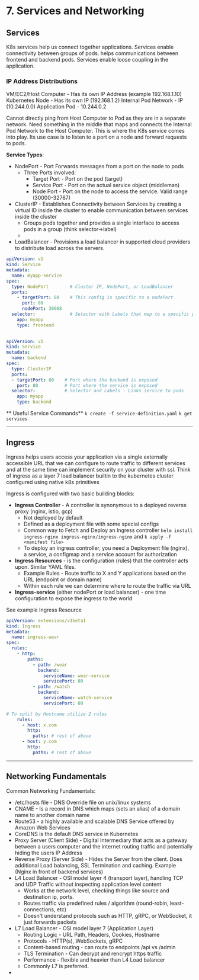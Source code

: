 # 7. Services and Networking

## Services 
K8s services help us connect together applications. Services enable connectivity between groups of pods. 
helps communications between frontend and backend pods. Services enable loose coupling in the application. 

### IP Address Distributions
VM/EC2/Host Computer - Has its own IP Address (example 192.168.1.10)
Kubernetes Node - Has its own IP (192.168.1.2)
Internal Pod Network - IP (10.244.0.0)
Application Pod - 10.244.0.2

Cannot directly ping from Host Computer to Pod as they are in a separate network. 
Need something in the middle that maps and connects the Internal Pod Network to the Host Computer. 
This is where the K8s service comes into play. Its use case is to listen to a port on a node and forward requests to pods. 

**Service Types**:
* NodePort - Port Forwards messages from a port on the node to pods
  * Three Ports involved:
    * Target Port - Port on the pod (target)  
    * Service Port - Port on the actual service object (middleman) 
    * Node Port - Port on the node to access the service. Valid range (30000-32767)
* ClusterIP - Establishes Connectivity between Services by creating a virtual ID inside the cluster to enable communication between services inside the cluster
  * Groups pods together and provides a single interface to access pods in a group (think selector->label)
  * 
* LoadBalancer - Provisions a load balancer in supported cloud providers to distribute load across the servers.

```yaml
apiVersion: v1
kind: Service
metadata:
  name: myapp-service
spec:
  type: NodePort        # Cluster IP, NodePort, or LoadBalancer 
  ports:    
    - targetPort: 80    # This config is specific to a nodePort 
      port: 80
      nodePort: 30008
  selector:             # Selector with Labels that map to a specific pod, automatically load balances to all pods that match the label
    app: myapp
    type: frontend
    
```

```yaml
apiVersion: v1
kind: Service
metadata:
  name: backend
spec:
  type: ClusterIP
  ports:
  - targetPort: 80    # Port where the backend is exposed
    port: 80          # Port where the service is exposed
  selector:           # Selector and Labels - Links service to pods  
    app: myapp
    type: backend 
```

** Useful Service Commands** 
`k create -f service-definition.yaml`
`k get services`

---
## Ingress 
Ingress helps users access your application via a single externally accessible URL that we can configure to route traffic to different services and 
at the same time can implement security on your cluster with ssl. Think of ingress as a layer 7 load balancer builtin to the kubernetes cluster configured using native k8s primitives

Ingress is configured with two basic building blocks:
* **Ingress Controller** - A controller is synonymous to a deployed reverse proxy (nginx, istio, gcp)
  * Not deployed by default 
  * Defined as a deployment file with some special configs 
  * Common way to Fetch and Deploy an Ingress controller `helm install ingress-nginx ingress-nginx/ingress-nginx` and `k apply -f <manifest file>`
  * To deploy an ingress controller, you need a Deployment file (nginx), a service, a configmap and a service account for authorization
* **Ingress Resources** - is the configuration (rules) that the controller acts upon. Similar YAML files. 
  * Example Rules - Route traffic to X and Y applications based on the URL (endpoint or domain name)
  * Within each rule we can determine where to route the traffic via URL
* **Ingress-service** (either nodePort or load balancer) - one time configuration to expose the ingress to the world

See example Ingress Resource 
```yaml
apiVersion: extensions/v1beta1
kind: Ingress
metadata:
  name: ingress-wear
spec:
  rules:
    - http:
        paths:
          - path: /wear
            backend:
              serviceName: wear-service
              servicePort: 80
          - path: /watch
            backend:
              serviceName: watch-service
              servicePort: 80

# To split by Hostname utilize 2 rules
    rules:
      - host: x.com
        http:
          paths: # rest of above
      - host: y.com
        http:
          paths: # rest of above 
```

---
## Networking Fundamentals

Common Networking Fundamentals: 
* /etc/hosts file - DNS Override file on unix/linux systems 
* CNAME - Is a record in DNS which maps (sets an alias) of a domain name to another domain name
* Route53 - a highly available and scalable DNS Service offered by Amazon Web Services
* CoreDNS is the default DNS service in Kubernetes
* Proxy Server (Client Side) - Digital Intermediary that acts as a gateway between a users computer and the internet routing traffic and potentially hiding the users IP Address
* Reverse Proxy (Server Side) - Hides the Server from the client. Does additional Load balancing, SSL Termination and caching. Example (Nginx in front of backend services)
* L4 Load Balancer - OSI model layer 4 (transport layer), handling TCP and UDP Traffic without inspecting application level content 
  * Works at the network level, checking things like source and destination ip, ports. 
  * Routes traffic via predefined rules / algorithm (round-robin, least-connections, etc)
  * Doesn't understand protocols such as HTTP, gRPC, or WebSocket, it just forwards packets 
* L7 Load Balancer - OSI model layer 7 (Application Layer)
  * Routing Logic - URL Path, Headers, Cookies, Hostname
  * Protocols - HTTP(s), WebSockets, gRPC
  * Content-based routing - can route to endpoints /api vs /admin
  * TLS Termination - Can decrypt and rencrypt https traffic
  * Performance - flexible and heavier than L4 Load balancer
  * Commonly L7 is preferred. 
* 

